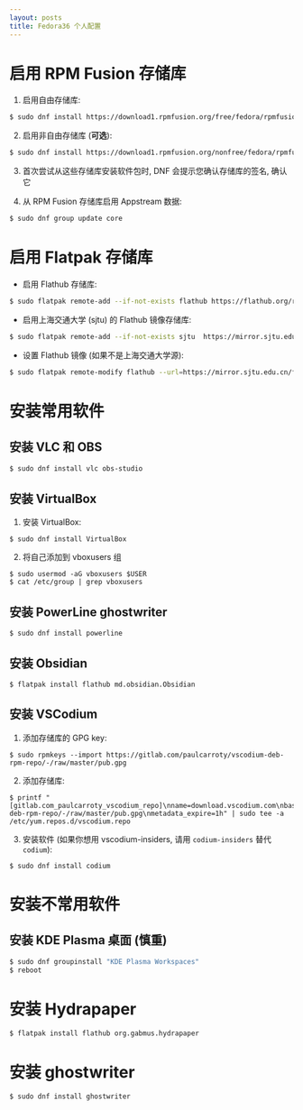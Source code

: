 ```yaml
---
layout: posts
title: Fedora36 个人配置
---
```



# 启用 RPM Fusion 存储库

1. 启用自由存储库:

```bash
$ sudo dnf install https://download1.rpmfusion.org/free/fedora/rpmfusion-free-release-$(rpm -E %fedora).noarch.rpm
```

2. 启用非自由存储库 (**可选**):

```bash
$ sudo dnf install https://download1.rpmfusion.org/nonfree/fedora/rpmfusion-nonfree-release-$(rpm -E %fedora).noarch.rpm
```

3. 首次尝试从这些存储库安装软件包时, DNF 会提示您确认存储库的签名, 确认它

4. 从 RPM Fusion 存储库启用 Appstream 数据:

```bash
$ sudo dnf group update core
```




# 启用 Flatpak 存储库

- 启用 Flathub 存储库:

```bash
$ sudo flatpak remote-add --if-not-exists flathub https://flathub.org/repo/flathub.flatpakrepo
```

- 启用上海交通大学 (sjtu) 的 Flathub 镜像存储库:

```bash
$ sudo flatpak remote-add --if-not-exists sjtu  https://mirror.sjtu.edu.cn/flathub/flathub.flatpakrepo
```

- 设置 Flathub 镜像 (如果不是上海交通大学源):

```bash
$ sudo flatpak remote-modify flathub --url=https://mirror.sjtu.edu.cn/flathub
```




# 安装常用软件

## 安装 VLC 和 OBS

```bash
$ sudo dnf install vlc obs-studio
```

## 安装 VirtualBox

1. 安装 VirtualBox:

```
$ sudo dnf install VirtualBox
```

2. 将自己添加到 vboxusers 组

```
$ sudo usermod -aG vboxusers $USER
$ cat /etc/group | grep vboxusers
```

## 安装 PowerLine ghostwriter

```
$ sudo dnf install powerline
```

## 安装 Obsidian

```
$ flatpak install flathub md.obsidian.Obsidian
```

## 安装 VSCodium

1. 添加存储库的 GPG key:

```
$ sudo rpmkeys --import https://gitlab.com/paulcarroty/vscodium-deb-rpm-repo/-/raw/master/pub.gpg
```

2. 添加存储库:

```
$ printf "[gitlab.com_paulcarroty_vscodium_repo]\nname=download.vscodium.com\nbaseurl=https://download.vscodium.com/rpms/\nenabled=1\ngpgcheck=1\nrepo_gpgcheck=1\ngpgkey=https://gitlab.com/paulcarroty/vscodium-deb-rpm-repo/-/raw/master/pub.gpg\nmetadata_expire=1h" | sudo tee -a /etc/yum.repos.d/vscodium.repo
```

3. 安装软件 (如果你想用 vscodium-insiders, 请用 `codium-insiders` 替代 `codium`):

```
$ sudo dnf install codium
```






# 安装不常用软件

## 安装 KDE Plasma 桌面 (**慎重**)

```bash
$ sudo dnf groupinstall "KDE Plasma Workspaces"
$ reboot
```

# 安装 Hydrapaper

```
$ flatpak install flathub org.gabmus.hydrapaper
```

# 安装 ghostwriter

```
$ sudo dnf install ghostwriter
```

